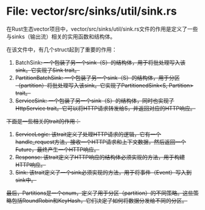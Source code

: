 # File: vector/src/sinks/util/sink.rs

在Rust生态vector项目中，vector/src/sinks/util/sink.rs文件的作用是定义了一些与sinks（输出流）相关的实用函数和结构体。

在该文件中，有几个struct起到了重要的作用：
1. BatchSink<S>: 一个包装了另一个sink（S）的结构体，用于将批处理写入该sink。它实现了Sink<SinkEvent> trait。
2. PartitionBatchSink<S>: 一个包装了另一个sink（S）的结构体，用于分区（partition）将批处理写入该sink。它实现了PartitionedSink<S, Partition> trait。
3. ServiceSink<S>: 一个包装了另一个sink（S）的结构体，同时也实现了HttpService trait。它可以将HTTP请求转发给S，并返回对应的HTTP响应。

下面是一些相关的trait的作用：
1. ServiceLogic: 该trait定义了处理HTTP请求的逻辑，它有一个handle_request方法，接收一个HTTP请求和上下文数据，然后返回一个Future，最终产生一个HTTP响应。
2. Response: 该trait定义了HTTP响应的结构体必须实现的方法，用于构建HTTP响应。
3. Sink<Event>: 该trait定义了一个sink必须实现的方法，用于将事件（Event）写入到sink中。

最后，Partitions是一个enum，定义了用于分区（partition）的不同策略。这些策略包括RoundRobin和KeyHash，它们决定了如何将数据分发给不同的分区。

